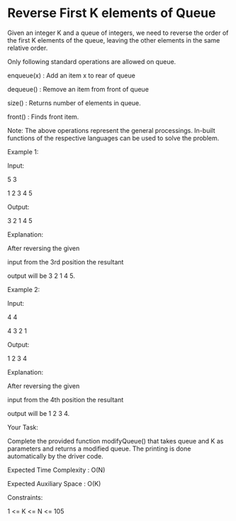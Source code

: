 # Reverse First K elements of Queue

Given an integer K and a queue of integers, we need to reverse the order of the first K elements of the queue, leaving the other elements in the same relative order.

Only following standard operations are allowed on queue.

enqueue(x) : Add an item x to rear of queue

dequeue() : Remove an item from front of queue

size() : Returns number of elements in queue.

front() : Finds front item.

Note: The above operations represent the general processings. In-built functions of the respective languages can be used to solve the problem.

 
Example 1:

Input:

5 3

1 2 3 4 5

Output: 

3 2 1 4 5

Explanation: 

After reversing the given

input from the 3rd position the resultant

output will be 3 2 1 4 5.

Example 2:

Input:

4 4

4 3 2 1

Output: 

1 2 3 4

Explanation: 

After reversing the given

input from the 4th position the resultant

output will be 1 2 3 4.

Your Task:

Complete the provided function modifyQueue() that takes queue and K as parameters and returns a modified queue. The printing is done automatically by the driver code.


Expected Time Complexity : O(N)

Expected Auxiliary Space : O(K)

Constraints:

1 <= K <= N <= 105

